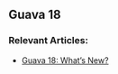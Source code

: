 ## Guava 18


### Relevant Articles: 
- [Guava 18: What’s New?](http://www.surya.com/whats-new-in-guava-18)
